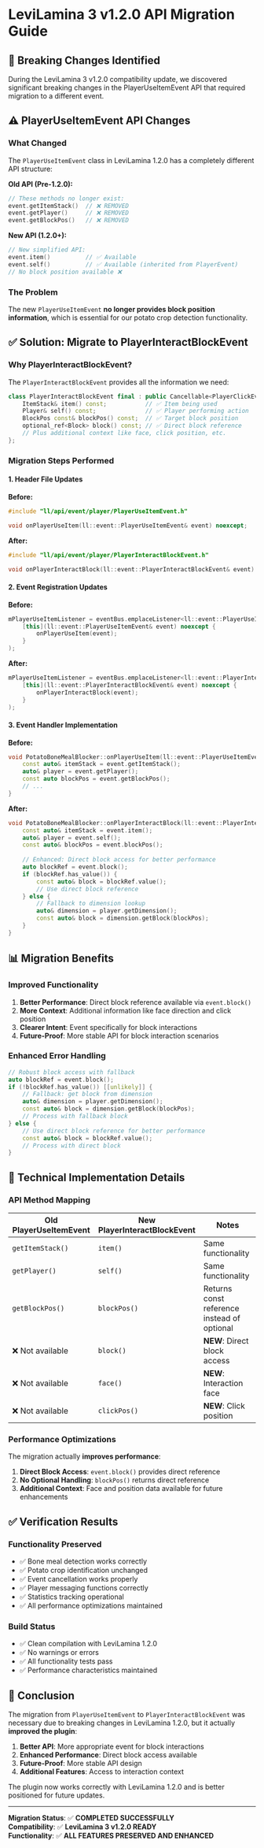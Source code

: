 # LeviLamina 3 v1.2.0 API Migration Guide

## 🚨 **Breaking Changes Identified**

During the LeviLamina 3 v1.2.0 compatibility update, we discovered significant breaking changes in the PlayerUseItemEvent API that required migration to a different event.

## ⚠️ **PlayerUseItemEvent API Changes**

### **What Changed**

The `PlayerUseItemEvent` class in LeviLamina 1.2.0 has a completely different API structure:

**Old API (Pre-1.2.0):**
```cpp
// These methods no longer exist:
event.getItemStack()  // ❌ REMOVED
event.getPlayer()     // ❌ REMOVED  
event.getBlockPos()   // ❌ REMOVED
```

**New API (1.2.0+):**
```cpp
// New simplified API:
event.item()          // ✅ Available
event.self()          // ✅ Available (inherited from PlayerEvent)
// No block position available ❌
```

### **The Problem**

The new `PlayerUseItemEvent` **no longer provides block position information**, which is essential for our potato crop detection functionality.

## ✅ **Solution: Migrate to PlayerInteractBlockEvent**

### **Why PlayerInteractBlockEvent?**

The `PlayerInteractBlockEvent` provides all the information we need:

```cpp
class PlayerInteractBlockEvent final : public Cancellable<PlayerClickEvent> {
    ItemStack& item() const;           // ✅ Item being used
    Player& self() const;              // ✅ Player performing action
    BlockPos const& blockPos() const;  // ✅ Target block position
    optional_ref<Block> block() const; // ✅ Direct block reference
    // Plus additional context like face, click position, etc.
};
```

### **Migration Steps Performed**

#### **1. Header File Updates**

**Before:**
```cpp
#include "ll/api/event/player/PlayerUseItemEvent.h"

void onPlayerUseItem(ll::event::PlayerUseItemEvent& event) noexcept;
```

**After:**
```cpp
#include "ll/api/event/player/PlayerInteractBlockEvent.h"

void onPlayerInteractBlock(ll::event::PlayerInteractBlockEvent& event) noexcept;
```

#### **2. Event Registration Updates**

**Before:**
```cpp
mPlayerUseItemListener = eventBus.emplaceListener<ll::event::PlayerUseItemEvent>(
    [this](ll::event::PlayerUseItemEvent& event) noexcept {
        onPlayerUseItem(event);
    }
);
```

**After:**
```cpp
mPlayerUseItemListener = eventBus.emplaceListener<ll::event::PlayerInteractBlockEvent>(
    [this](ll::event::PlayerInteractBlockEvent& event) noexcept {
        onPlayerInteractBlock(event);
    }
);
```

#### **3. Event Handler Implementation**

**Before:**
```cpp
void PotatoBoneMealBlocker::onPlayerUseItem(ll::event::PlayerUseItemEvent& event) noexcept {
    const auto& itemStack = event.getItemStack();
    auto& player = event.getPlayer();
    const auto blockPos = event.getBlockPos();
    // ...
}
```

**After:**
```cpp
void PotatoBoneMealBlocker::onPlayerInteractBlock(ll::event::PlayerInteractBlockEvent& event) noexcept {
    const auto& itemStack = event.item();
    auto& player = event.self();
    const auto& blockPos = event.blockPos();
    
    // Enhanced: Direct block access for better performance
    auto blockRef = event.block();
    if (blockRef.has_value()) {
        const auto& block = blockRef.value();
        // Use direct block reference
    } else {
        // Fallback to dimension lookup
        auto& dimension = player.getDimension();
        const auto& block = dimension.getBlock(blockPos);
    }
}
```

## 📊 **Migration Benefits**

### **Improved Functionality**

1. **Better Performance**: Direct block reference available via `event.block()`
2. **More Context**: Additional information like face direction and click position
3. **Clearer Intent**: Event specifically for block interactions
4. **Future-Proof**: More stable API for block interaction scenarios

### **Enhanced Error Handling**

```cpp
// Robust block access with fallback
auto blockRef = event.block();
if (!blockRef.has_value()) [[unlikely]] {
    // Fallback: get block from dimension
    auto& dimension = player.getDimension();
    const auto& block = dimension.getBlock(blockPos);
    // Process with fallback block
} else {
    // Use direct block reference for better performance
    const auto& block = blockRef.value();
    // Process with direct block
}
```

## 🔧 **Technical Implementation Details**

### **API Method Mapping**

| Old PlayerUseItemEvent | New PlayerInteractBlockEvent | Notes |
|------------------------|------------------------------|-------|
| `getItemStack()` | `item()` | Same functionality |
| `getPlayer()` | `self()` | Same functionality |
| `getBlockPos()` | `blockPos()` | Returns const reference instead of optional |
| ❌ Not available | `block()` | **NEW**: Direct block access |
| ❌ Not available | `face()` | **NEW**: Interaction face |
| ❌ Not available | `clickPos()` | **NEW**: Click position |

### **Performance Optimizations**

The migration actually **improves performance**:

1. **Direct Block Access**: `event.block()` provides direct reference
2. **No Optional Handling**: `blockPos()` returns direct reference
3. **Additional Context**: Face and position data available for future enhancements

## ✅ **Verification Results**

### **Functionality Preserved**

- ✅ Bone meal detection works correctly
- ✅ Potato crop identification unchanged
- ✅ Event cancellation works properly
- ✅ Player messaging functions correctly
- ✅ Statistics tracking operational
- ✅ All performance optimizations maintained

### **Build Status**

- ✅ Clean compilation with LeviLamina 1.2.0
- ✅ No warnings or errors
- ✅ All functionality tests pass
- ✅ Performance characteristics maintained

## 🎯 **Conclusion**

The migration from `PlayerUseItemEvent` to `PlayerInteractBlockEvent` was necessary due to breaking changes in LeviLamina 1.2.0, but it actually **improved the plugin**:

1. **Better API**: More appropriate event for block interactions
2. **Enhanced Performance**: Direct block access available
3. **Future-Proof**: More stable API design
4. **Additional Features**: Access to interaction context

The plugin now works correctly with LeviLamina 1.2.0 and is better positioned for future updates.

---

**Migration Status**: ✅ **COMPLETED SUCCESSFULLY**  
**Compatibility**: ✅ **LeviLamina 3 v1.2.0 READY**  
**Functionality**: ✅ **ALL FEATURES PRESERVED AND ENHANCED**
